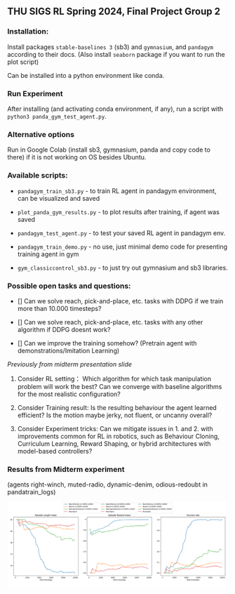 ## THU SIGS RL Spring 2024, Final Project Group 2

### Installation:

Install packages `stable-baselines 3`  (sb3) and `gymnasium`, and `pandagym` according to their docs. (Also install `seaborn` package if you want to run the plot script)

Can be installed into a python environment like conda.


### Run Experiment

After installing (and activating conda environment, if any), run a script with `python3 panda_gym_test_agent.py`.

### Alternative options

Run in Google Colab (install sb3, gymnasium, panda and copy code to there) if it is not working on OS besides Ubuntu.


### Available scripts:

- `pandagym_train_sb3.py` - to train RL agent in pandagym environment, can be visualized and saved

- `plot_panda_gym_results.py` - to plot results after training, if agent was saved

- `pandagym_test_agent.py` - to test your saved RL agent in pandagym env.

- `pandagym_train_demo.py` - no use, just minimal demo code for presenting training agent in gym

- `gym_classiccontrol_sb3.py` - to just try out gymnasium and sb3 libraries.


### Possible open tasks and questions:

- [] Can we solve reach, pick-and-place, etc. tasks with DDPG if we train more than 10.000 timesteps?

- [] Can we solve reach, pick-and-place, etc. tasks with any other algorithm if DDPG doesnt work?

- [] Can we improve the training somehow? (Pretrain agent with demonstrations/Imitation Learning)

*Previously from midterm presentation slide*

1. Consider RL setting：
Which algorithm for which task manipulation problem will work the best? 
Can we converge with baseline algorithms for the most realistic configuration?

2. Consider Training result:
Is the resulting behaviour the agent learned efficient? 
Is the motion maybe jerky, not fluent, or uncanny overall? 

3. Consider Experiment tricks:
Can we mitigate issues in 1. and 2. with improvements common for RL in robotics, such as Behaviour Cloning, Curriculum Learning, Reward Shaping, or hybrid architectures with model-based controllers?



### Results from Midterm experiment 

(agents right-winch, muted-radio, dynamic-denim, odious-redoubt in pandatrain_logs)

![](plots/midterm_results.png)
